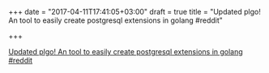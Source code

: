 +++
date = "2017-04-11T17:41:05+03:00"
draft = true
title = "Updated plgo! An tool to easily create postgresql extensions in golang  #reddit"

+++

<p><a href="https://t.co/DE6UPefbHz">Updated plgo! An tool to easily create postgresql extensions in golang  #reddit</a></p>